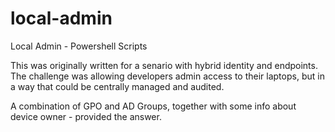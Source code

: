 # local-admin
Local Admin - Powershell Scripts

This was originally written for a senario with hybrid identity and endpoints.
The challenge was allowing developers admin access to their laptops, but in a way that could be centrally managed and audited.

A combination of GPO and AD Groups, together with some info about device owner - provided the answer.


